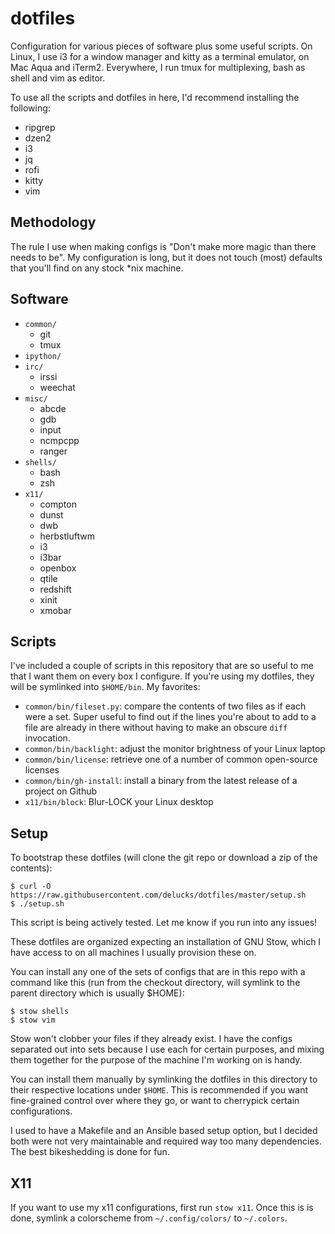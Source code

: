 dotfiles
========

Configuration for various pieces of software plus some useful scripts. On Linux, I use i3 for a window manager and kitty as a terminal emulator, on Mac Aqua and iTerm2. Everywhere, I run tmux for multiplexing, bash as shell and vim as editor.

To use all the scripts and dotfiles in here, I'd recommend installing the following:

- ripgrep
- dzen2
- i3
- jq
- rofi
- kitty
- vim

Methodology
-----------

The rule I use when making configs is "Don't make more magic than there needs to be". My configuration is long, but it does not touch (most) defaults that you'll find on any stock \*nix machine.

Software
--------

- `common/`
  - git
  - tmux
- `ipython/`
- `irc/`
  - irssi
  - weechat
- `misc/`
  - abcde
  - gdb
  - input
  - ncmpcpp
  - ranger
- `shells/`
  - bash
  - zsh
- `x11/`
  - compton
  - dunst
  - dwb
  - herbstluftwm
  - i3
  - i3bar
  - openbox
  - qtile
  - redshift
  - xinit
  - xmobar

Scripts
-------

I've included a couple of scripts in this repository that are so useful to me that I want them on every box I configure. If you're using my dotfiles, they will be symlinked into `$HOME/bin`. My favorites:

- `common/bin/fileset.py`: compare the contents of two files as if each were a set. Super useful to find out if the lines you're about to add to a file are already in there without having to make an obscure `diff` invocation.
- `common/bin/backlight`: adjust the monitor brightness of your Linux laptop
- `common/bin/license`: retrieve one of a number of common open-source licenses
- `common/bin/gh-install`: install a binary from the latest release of a project on Github
- `x11/bin/block`: Blur-LOCK your Linux desktop

Setup
-----

To bootstrap these dotfiles (will clone the git repo or download a zip of the contents):

```
$ curl -O https://raw.githubusercontent.com/delucks/dotfiles/master/setup.sh
$ ./setup.sh
```

This script is being actively tested. Let me know if you run into any issues!

These dotfiles are organized expecting an installation of GNU Stow, which I have access to on all machines I usually provision these on.

You can install any one of the sets of configs that are in this repo with a command like this (run from the checkout directory, will symlink to the parent directory which is usually $HOME):

```
$ stow shells
$ stow vim
```

Stow won't clobber your files if they already exist. I have the configs separated out into sets because I use each for certain purposes, and mixing them together for the purpose of the machine I'm working on is handy.

You can install them manually by symlinking the dotfiles in this directory to their respective locations under `$HOME`. This is recommended if you want fine-grained control over where they go, or want to cherrypick certain configurations.

I used to have a Makefile and an Ansible based setup option, but I decided both were not very maintainable and required way too many dependencies. The best bikeshedding is done for fun.

X11
---

If you want to use my x11 configurations, first run `stow x11`. Once this is is done, symlink a colorscheme from `~/.config/colors/` to `~/.colors`.
